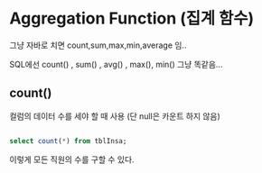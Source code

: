 
# Aggregation Function (집계 함수)

그냥 자바로 치면 count,sum,max,min,average 임..  

SQL에선 count() , sum() , avg() , max(), min() 그냥 똑같음...  


## count()
컬럼의 데이터 수를 세야 할 때 사용 (단 null은 카운트 하지 않음)  

```sql

select count(*) from tblInsa;
```
이렇게 모든 직원의 수를 구할 수 있다.  
